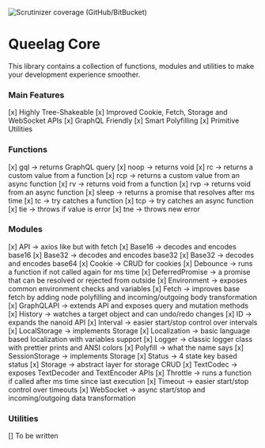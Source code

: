 ![Scrutinizer coverage (GitHub/BitBucket)](https://img.shields.io/scrutinizer/coverage/g/queelag/core?style=for-the-badge)

# Queelag Core

This library contains a collection of functions, modules and utilities to make your development experience smoother.

### Main Features

[x] Highly Tree-Shakeable
[x] Improved Cookie, Fetch, Storage and WebSocket APIs
[x] GraphQL Friendly
[x] Smart Polyfilling
[x] Primitive Utilities

### Functions

[x] gql -> returns GraphQL query
[x] noop -> returns void
[x] rc -> returns a custom value from a function
[x] rcp -> returns a custom value from an async function
[x] rv -> returns void from a function
[x] rvp -> returns void from an async function
[x] sleep -> returns a promise that resolves after ms time
[x] tc -> try catches a function
[x] tcp -> try catches an async function
[x] tie -> throws if value is error
[x] tne -> throws new error

### Modules

[x] API -> axios like but with fetch
[x] Base16 -> decodes and encodes base16
[x] Base32 -> decodes and encodes base32
[x] Base32 -> decodes and encodes base64
[x] Cookie -> CRUD for cookies
[x] Debounce -> runs a function if not called again for ms time
[x] DeferredPromise -> a promise that can be resolved or rejected from outside
[x] Environment -> exposes common environment checks and variables
[x] Fetch -> improves base fetch by adding node polyfilling and incoming/outgoing body transformation
[x] GraphQLAPI -> extends API and exposes query and mutation methods
[x] History -> watches a target object and can undo/redo changes
[x] ID -> expands the nanoid API
[x] Interval -> easier start/stop control over intervals
[x] LocalStorage -> implements Storage
[x] Localization -> basic language based localization with variables support
[x] Logger -> classic logger class with prettier prints and ANSI colors
[x] Polyfill -> what the name says
[x] SessionStorage -> implements Storage
[x] Status -> 4 state key based status
[x] Storage -> abstract layer for storage CRUD
[x] TextCodec -> exposes TextDecoder and TextEncoder APIs
[x] Throttle -> runs a function if called after ms time since last execution
[x] Timeout -> easier start/stop control over timeouts
[x] WebSocket -> async start/stop and incoming/outgoing data transformation

### Utilities

[] To be written
